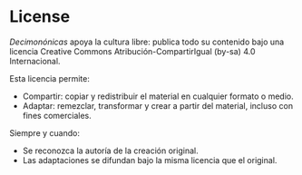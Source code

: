 # License
<i>Decimonónicas</i> apoya la cultura libre: publica todo su contenido bajo una licencia Creative Commons Atribución-CompartirIgual (by-sa) 4.0 Internacional.

Esta licencia permite:
* Compartir: copiar y redistribuir el material en cualquier formato o medio.
* Adaptar: remezclar, transformar y crear a partir del material, incluso con fines comerciales.

Siempre y cuando:
* Se reconozca la autoría de la creación original.
* Las adaptaciones se difundan bajo la misma licencia que el original.
